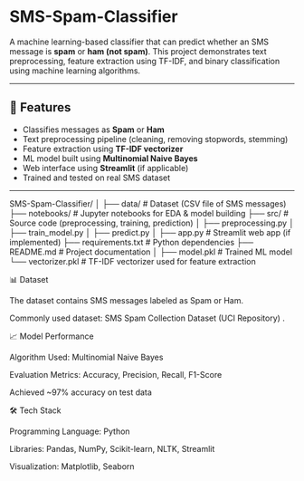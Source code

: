 # SMS-Spam-Classifier

A machine learning-based classifier that can predict whether an SMS message is **spam** or **ham (not spam)**. This project demonstrates text preprocessing, feature extraction using TF-IDF, and binary classification using machine learning algorithms.

---

## 🚀 Features
- Classifies messages as **Spam** or **Ham**
- Text preprocessing pipeline (cleaning, removing stopwords, stemming)
- Feature extraction using **TF-IDF vectorizer**
- ML model built using **Multinomial Naive Bayes**
- Web interface using **Streamlit** (if applicable)
- Trained and tested on real SMS dataset

---

SMS-Spam-Classifier/
│
├── data/                 # Dataset (CSV file of SMS messages)
├── notebooks/            # Jupyter notebooks for EDA & model building
├── src/                  # Source code (preprocessing, training, prediction)
│   ├── preprocessing.py
│   ├── train_model.py
│   ├── predict.py
│
├── app.py                # Streamlit web app (if implemented)
├── requirements.txt      # Python dependencies
├── README.md             # Project documentation
│
├── model.pkl             # Trained ML model
└── vectorizer.pkl        # TF-IDF vectorizer used for feature extraction


📊 Dataset

The dataset contains SMS messages labeled as Spam or Ham.

Commonly used dataset: SMS Spam Collection Dataset (UCI Repository)
.

📈 Model Performance

Algorithm Used: Multinomial Naive Bayes

Evaluation Metrics: Accuracy, Precision, Recall, F1-Score

Achieved ~97% accuracy on test data

🛠️ Tech Stack

Programming Language: Python

Libraries: Pandas, NumPy, Scikit-learn, NLTK, Streamlit

Visualization: Matplotlib, Seaborn

